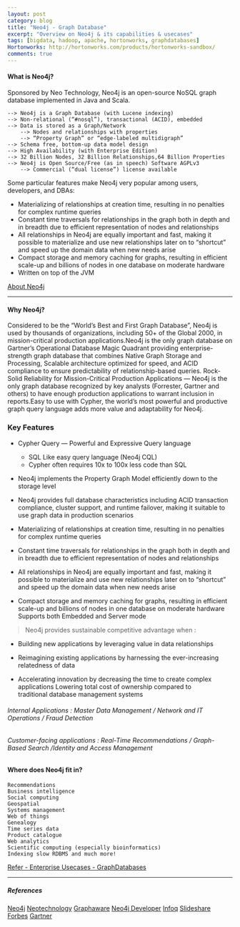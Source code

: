 ```yaml
---
layout: post
category: blog
title: "Neo4j - Graph Database"
excerpt: "Overview on Neo4j & its capabilities & usecases"
tags: [bigdata, hadoop, apache, hortonworks, graphdatabases]
Hortonworks: http://hortonworks.com/products/hortonworks-sandbox/
comments: true
---
```


#### What is Neo4j?
Sponsored by Neo Technology, Neo4j is an open-source NoSQL graph database implemented in Java and Scala.

    --> Neo4j is a Graph Database (with Lucene indexing)
    --> Non-relational (“#nosql”), transactional (ACID), embedded
    --> Data is stored as a Graph/Network 
        --> Nodes and relationships with properties 
        --> “Property Graph” or “edge-labeled multidigraph”
    --> Schema free, bottom-up data model design
    --> High Availability (with Enterprise Edition)
    --> 32 Billion Nodes, 32 Billion Relationships,64 Billion Properties
    --> Neo4j is Open Source/Free (as in speech) Software AGPLv3 
        --> Commercial (“dual license”) license available


Some particular features make Neo4j very popular among users, developers, and DBAs:

+ Materializing of relationships at creation time, resulting in no penalties for complex runtime queries
+ Constant time traversals for relationships in the graph both in depth and in breadth due to efficient representation of nodes and relationships
+ All relationships in Neo4j are equally important and fast, making it possible to materialize and use new relationships later on to “shortcut” and speed up the domain data when new needs arise
+ Compact storage and memory caching for graphs, resulting in efficient scale-up and billions of nodes in one database on moderate hardware
+ Written on top of the JVM


[About Neo4j](http://neo4j.com/developer/graph-database/#_what_is_neo4j)

---

#### Why Neo4j?

Considered to be the “World’s Best and First Graph Database”, Neo4j is used by thousands of organizations, including 50+ of the Global 2000, in mission-critical production applications.Neo4j is the only graph database on Gartner’s Operational Database Magic Quadrant providing enterprise-strength graph database that combines Native Graph Storage and Processing, Scalable architecture optimized for speed, and ACID compliance to ensure predictability of relationship-based queries.
Rock-Solid Reliability for Mission-Critical Production Applications — Neo4j is the only graph database recognized by key analysts (Forrester, Gartner and others) to have enough production applications to warrant inclusion in reports.Easy to use with Cypher, the world’s most powerful and productive graph query language adds more value and adaptability for Neo4j.

### Key Features

+ Cypher Query — Powerful and Expressive Query language 
    * SQL Like easy query language (Neo4j CQL)
    * Cypher often requires 10x to 100x less code than SQL

+ Neo4j implements the Property Graph Model efficiently down to the storage level

+ Neo4j provides full database characteristics including ACID transaction compliance, cluster support, and runtime failover, making it suitable to use graph data in production scenarios

+ Materializing of relationships at creation time, resulting in no penalties for complex runtime queries

+ Constant time traversals for relationships in the graph both in depth and in breadth due to efficient representation of nodes and relationships

+ All relationships in Neo4j are equally important and fast, making it possible to materialize and use new relationships later on to “shortcut” and speed up the domain data when new needs arise

+ Compact storage and memory caching for graphs, resulting in efficient scale-up and billions of nodes in one database on moderate hardware
Supports both Embedded and Server mode

> Neo4j provides sustainable competitive advantage when : 

+ Building new applications by leveraging value in data relationships

+ Reimagining existing applications by harnessing the ever-increasing relatedness of data

+ Accelerating innovation by decreasing the time to create complex applications
Lowering total cost of ownership compared to traditional database management systems

###### _Internal Applications : Master Data Management / Network and IT Operations / Fraud Detection_

###### _Customer-facing applications : Real-Time Recommendations / Graph-Based Search /Identity and Access Management_

#### Where does Neo4j fit in?

    Recommendations
    Business intelligence
    Social computing
    Geospatial
    Systems management
    Web of things
    Genealogy
    Time series data
    Product catalogue
    Web analytics
    Scientific computing (especially bioinformatics)
    Indexing slow RDBMS and much more!

[Refer - Enterprise Usecases - GraphDatabases](/blog/2015-12-19-Enterprise-Usecases-Graph-Databases.md)

---

##### References 

[Neo4j](http://neo4j.com/)
[Neotechnology](http://info.neotechnology.com/rs/neotechnology)
[Graphaware](http://graphaware.com/)
[Neo4j Developer](http://neo4j.com/developer/)
[Infoq](http://www.infoq.com/research)
[Slideshare](http://www.slideshare.net)
[Forbes](http://www.forbes.com/)
[Gartner](http://www.gartner.com/doc/2610218)









